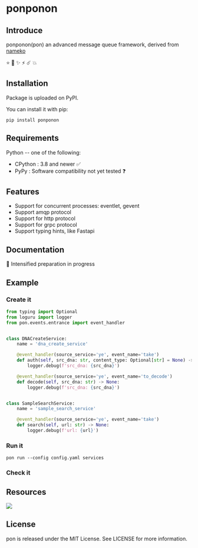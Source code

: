 # ponponon

## Introduce

ponponon(pon) an advanced message queue framework, derived from [nameko](https://github.com/nameko/nameko)

⭐️ 🌟 ✨ ⚡️ ☄️ 💥

## Installation

Package is uploaded on PyPI.

You can install it with pip:

```shell
pip install ponponon
```

## Requirements

Python -- one of the following:

- CPython : 3.8 and newer ✅
- PyPy : Software compatibility not yet tested ❓

## Features

- Support for concurrent processes: eventlet, gevent
- Support amqp protocol
- Support for http protocol
- Support for grpc protocol
- Support typing hints, like Fastapi

## Documentation

📄 Intensified preparation in progress

## Example

### Create it

```python
from typing import Optional
from loguru import logger
from pon.events.entrance import event_handler


class DNACreateService:
    name = 'dna_create_service'

    @event_handler(source_service='ye', event_name='take')
    def auth(self, src_dna: str, content_type: Optional[str] = None) -> None:
        logger.debug(f'src_dna: {src_dna}')

    @event_handler(source_service='ye', event_name='to_decode')
    def decode(self, src_dna: str) -> None:
        logger.debug(f'src_dna: {src_dna}')


class SampleSearchService:
    name = 'sample_search_service'

    @event_handler(source_service='ye', event_name='take')
    def search(self, url: str) -> None:
        logger.debug(f'url: {url}')
```

### Run it

```shell
pon run --config config.yaml services
```

### Check it

## Resources

![](https://www.rabbitmq.com/img/logo-rabbitmq.svg)

## License

pon is released under the MIT License. See LICENSE for more information.
